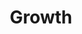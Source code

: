 ---
pid: RS2
title: Growth
location_transcription: Independence Mall
zipcode: '19103'
outside_phl: 
neighborhood: Rittenhouse Square,Avenue of The Arts,Logan Square,Fitler Square
age: '70'
age_range: 70+
instagram: 
image_file_name: RS_2.jpg
proposal_transcription: founding fathers in boarder shorts with dredlocked powdered
  wigs
topic: History
topic_summary: '0'
type: Other No Form
keywords_other: 
credit: krel2020@gmail.com
image_labels: 
twitter: 
facebook: 
permalink: "/monuments/rs2/"
layout: item-page
---